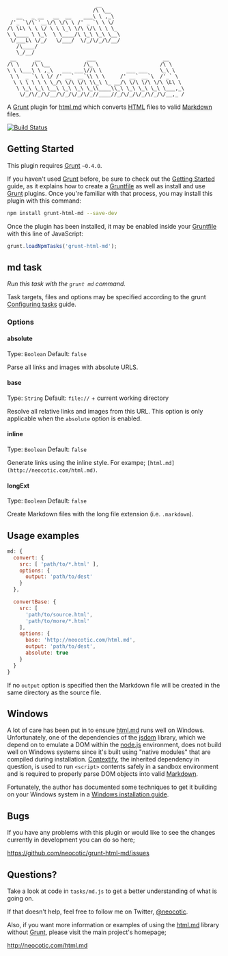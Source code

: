                                  __
                                /\ \__
       __   _ __   __  __    ___\ \ ,_\
     /'_ `\/\`'__\/\ \/\ \ /' _ `\ \ \/
    /\ \L\ \ \ \/ \ \ \_\ \/\ \/\ \ \ \_
    \ \____ \ \_\  \ \____/\ \_\ \_\ \__\
     \/___L\ \/_/   \/___/  \/_/\/_/\/__/
       /\____/
       \_/__/
     __      __               ___                      __
    /\ \    /\ \__           /\_ \                    /\ \
    \ \ \___\ \ ,_\   ___ ___\//\ \        ___ ___    \_\ \
     \ \  _ `\ \ \/ /' __` __`\\ \ \     /' __` __`\  /'_` \
      \ \ \ \ \ \ \_/\ \/\ \/\ \\_\ \_ __/\ \/\ \/\ \/\ \L\ \
       \ \_\ \_\ \__\ \_\ \_\ \_\\____\\_\ \_\ \_\ \_\ \___,_\
        \/_/\/_/\/__/\/_/\/_/\/_//____//_/\/_/\/_/\/_/\/__,_ /

A [Grunt][] plugin for [html.md][] which converts [HTML][] files to valid [Markdown][] files.

[![Build Status](https://secure.travis-ci.org/neocotic/grunt-html-md.png)](http://travis-ci.org/neocotic/grunt-html-md)

## Getting Started

This plugin requires [Grunt][] `~0.4.0`.

If you haven't used [Grunt][] before, be sure to check out the [Getting Started][] guide, as it
explains how to create a [Gruntfile][] as well as install and use [Grunt][] plugins. Once you're
familiar with that process, you may install this plugin with this command:

``` bash
npm install grunt-html-md --save-dev
```

Once the plugin has been installed, it may be enabled inside your [Gruntfile][] with this line of
JavaScript:

``` javascript
grunt.loadNpmTasks('grunt-html-md');
```

## md task

*Run this task with the `grunt md` command.*

Task targets, files and options may be specified according to the grunt
[Configuring tasks](http://gruntjs.com/configuring-tasks) guide.

### Options

#### absolute

Type: `Boolean` Default: `false`

Parse all links and images with absolute URLS.

#### base

Type: `String` Default: `file://` + current working directory

Resolve all relative links and images from this URL. This option is only applicable when the
`absolute` option is enabled.

#### inline

Type: `Boolean` Default: `false`

Generate links using the inline style. For exampe; `[html.md](http://neocotic.com/html.md)`.

#### longExt

Type: `Boolean` Default: `false`

Create Markdown files with the long file extension (i.e. `.markdown`).

## Usage examples

``` javascript
md: {
  convert: {
    src: [ 'path/to/*.html' ],
    options: {
      output: 'path/to/dest'
    }
  },

  convertBase: {
    src: [
      'path/to/source.html',
      'path/to/more/*.html'
    ],
    options: {
      base: 'http://neocotic.com/html.md',
      output: 'path/to/dest',
      absolute: true
    }
  }
}
```

If no `output` option is specified then the Markdown file will be created in the same directory as
the source file.

## Windows

A lot of care has been put in to ensure [html.md][] runs well on Windows. Unfortunately, one of the
dependencies of the [jsdom][] library, which we depend on to emulate a DOM within the [node.js][]
environment, does not build well on Windows systems since it's built using "native modules" that
are compiled during installation. [Contextify][], the inherited dependency in question, is used to
run `<script>` contents safely in a sandbox environment and is required to properly parse DOM
objects into valid [Markdown][].

Fortunately, the author has documented some techniques to get it building on your Windows system in
a [Windows installation guide][].

## Bugs

If you have any problems with this plugin or would like to see the changes currently in development
you can do so here;

https://github.com/neocotic/grunt-html-md/issues

## Questions?

Take a look at code in `tasks/md.js` to get a better understanding of what is going on.

If that doesn't help, feel free to follow me on Twitter, [@neocotic][].

Also, if you want more information or examples of using the [html.md][] library without [Grunt][],
please visit the main project's homepage;

http://neocotic.com/html.md

[@neocotic]: https://twitter.com/neocotic
[contextify]: https://github.com/brianmcd/contextify
[getting started]: http://gruntjs.com/getting-started
[grunt]: http://gruntjs.com
[gruntfile]: http://gruntjs.com/sample-gruntfile
[html]: http://en.wikipedia.org/wiki/HTML
[html.md]: http://neocotic.com/html.md
[jsdom]: https://github.com/tmpvar/jsdom
[markdown]: http://en.wikipedia.org/wiki/Markdown
[node.js]: http://nodejs.org
[windows installation guide]: https://github.com/brianmcd/contextify/wiki/Windows-Installation-Guide

